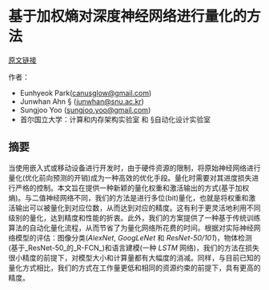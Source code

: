 # 基于加权熵对深度神经网络进行量化的方法

[原文链接](http://openaccess.thecvf.com/content_cvpr_2017/papers/Park_Weighted-Entropy-Based_Quantization_for_CVPR_2017_paper.pdf)

作者：

* Eunhyeok Park\(canusglow@gmail.com\)
* Junwhan Ahn § \(junwhan@snu.ac.kr\)
* Sungjoo Yoo \(sungjoo.yoo@gmail.com\)
* 首尔国立大学：计算和内存架构实验室 和 §自动化设计实验室

## 摘要

当使用嵌入式或移动设备进行开发时，由于硬件资源的限制，将原始神经网络进行量化\(优化前向预测的开销\)成为一种高效的优化手段。量化时需要对其进度损失进行严格的控制。本文旨在提供一种新颖的量化权重和激活输出的方式\(基于加权熵\)。与二值神经网络不同，我们的方法是进行多位\(bit\)量化，也就是将权重和激活输出可以被量化到对应位数，从而达到对应的精度。这有利于更灵活地利用不同级别的量化，达到精度和性能的折衷。此外，我们的方案提供了一种基于传统训练算法的自动化量化流程，从而节省了为量化网络所花费的时间。根据对实际神经网络模型的评估：图像分类\(_AlexNet_, _GoogLeNet_ 和 _ResNet-50/101_\)，物体检测\(基于_ResNet-50_的_R-FCN_\)和语言建模\(一种 _LSTM_ 网络\)，我们的方法在损失很小精度的前提下，对模型大小和计算量都有大幅度的消减。同样，与目前已知的量化方式相比，我们的方式在工作量更低和相同的资源约束的前提下，具有更高的精度。
